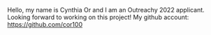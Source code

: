 Hello, my name is Cynthia Or and I am an Outreachy 2022 applicant. Looking forward to working on this project!
My github account: https://github.com/cor100
